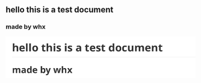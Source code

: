## hello this is a test document

### made by whx

![image-20200626110000391](image-20200626110000391.png)

